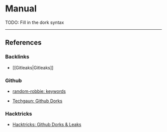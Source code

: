 # Manual

TODO: Fill in the dork syntax


---
## References

### Backlinks

- [[Gitleaks|Gitleaks]]

### Github

- [random-robbie: keywords](https://github.com/random-robbie/keywords)

- [Techgaun: Github Dorks](https://github.com/techgaun/github-dorks)

### Hacktricks

- [Hacktricks: Github Dorks & Leaks](https://book.hacktricks.wiki/en/generic-methodologies-and-resources/external-recon-methodology/github-leaked-secrets.html)